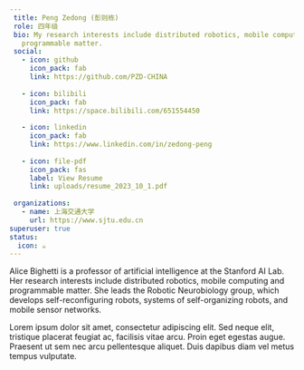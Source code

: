 ```yaml
---
 title: Peng Zedong (彭则栋)
 role: 四年级
 bio: My research interests include distributed robotics, mobile computing and
   programmable matter.
 social:
   - icon: github
     icon_pack: fab
     link: https://github.com/PZD-CHINA
     
   - icon: bilibili
     icon_pack: fab
     link: https://space.bilibili.com/651554450
     
   - icon: linkedin
     icon_pack: fab
     link: https://www.linkedin.com/in/zedong-peng
     
   - icon: file-pdf
     icon_pack: fas
     label: View Resume
     link: uploads/resume_2023_10_1.pdf
     
 organizations:
   - name: 上海交通大学
     url: https://www.sjtu.edu.cn
superuser: true
status:
  icon: ☕️
---
```


Alice Bighetti is a professor of artificial intelligence at the Stanford AI Lab. Her research interests include distributed robotics, mobile computing and programmable matter. She leads the Robotic Neurobiology group, which develops self-reconfiguring robots, systems of self-organizing robots, and mobile sensor networks.

Lorem ipsum dolor sit amet, consectetur adipiscing elit. Sed neque elit, tristique placerat feugiat ac, facilisis vitae arcu. Proin eget egestas augue. Praesent ut sem nec arcu pellentesque aliquet. Duis dapibus diam vel metus tempus vulputate.
